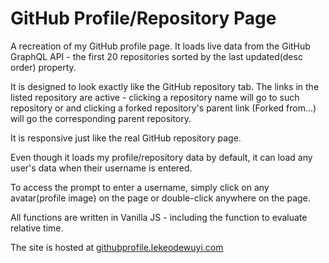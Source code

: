 # GitHub Profile/Repository Page

A recreation of my GitHub profile page. It loads live data from the GitHub GraphQL API - the first 20 repositories sorted by the last updated(desc order) property.

It is designed to look exactly like the GitHub repository tab. The links in the listed repository are active - clicking a repository name will go to such repository or and clicking a forked repository's parent link (Forked from...<link>) will go the corresponding parent repository.

It is responsive just like the real GitHub repository page.

Even though it loads my profile/repository data by default, it can load any user's data when their username is entered.

To access the prompt to enter a username, simply click on any avatar(profile image) on the page or double-click anywhere on the page.

All functions are written in Vanilla JS - including the function to evaluate relative time.

The site is hosted at  [githubprofile.lekeodewuyi.com](https://githubprofile.lekeodewuyi.com)